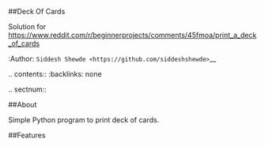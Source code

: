 ##Deck Of Cards


Solution for https://www.reddit.com/r/beginnerprojects/comments/45fmoa/print_a_deck_of_cards

:Author: `Siddesh Shewde <https://github.com/siddeshshewde>`__

.. contents::
    :backlinks: none

.. sectnum::


##About

Simple Python program to print deck of cards.

##Features
